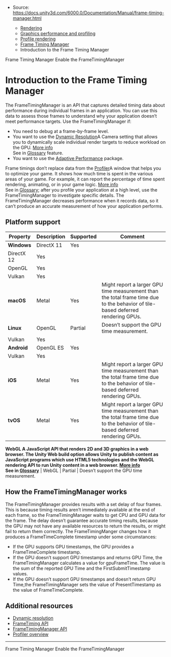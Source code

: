 * Source: https://docs.unity3d.com/6000.0/Documentation/Manual/frame-timing-manager.html

  * [Rendering](https://docs.unity3d.com/6000.0/Documentation/Manual/rendering-and-post-processing.html)
  * [Graphics performance and profiling](https://docs.unity3d.com/6000.0/Documentation/Manual/graphics-performance-profiling.html)
  * [Profile rendering](https://docs.unity3d.com/6000.0/Documentation/Manual/profile-rendering.html)
  * [Frame Timing Manager](https://docs.unity3d.com/6000.0/Documentation/Manual/frame-timing-manager-landing.html)
  * Introduction to the Frame Timing Manager


[](https://docs.unity3d.com/6000.0/Documentation/Manual/frame-timing-manager-landing.html)
Frame Timing Manager
[](https://docs.unity3d.com/6000.0/Documentation/Manual/frame-timing-manager-enable.html)
Enable the FrameTimingManager
# Introduction to the Frame Timing Manager
The FrameTimingManager is an API that captures detailed timing data about performance during individual frames in an application. You can use this data to assess those frames to understand why your application doesn’t meet performance targets.
Use the FrameTimingManager if:
  * You need to debug at a frame-by-frame level.
  * You want to use the [Dynamic Resolution](https://docs.unity3d.com/6000.0/Documentation/Manual/DynamicResolution-landing.html)A Camera setting that allows you to dynamically scale individual render targets to reduce workload on the GPU. [More info](https://docs.unity3d.com/6000.0/Documentation/Manual/DynamicResolution-landing.html)  
See in [Glossary](https://docs.unity3d.com/6000.0/Documentation/Manual/Glossary.html#dynamicresolution) feature.
  * You want to use the [Adaptive Performance](https://docs.unity.cn/Packages/com.unity.mobile.adaptiveperformance@0.1/manual/index.html) package.


Frame timings don’t replace data from the [Profiler](https://docs.unity3d.com/6000.0/Documentation/Manual/Profiler.html)A window that helps you to optimize your game. It shows how much time is spent in the various areas of your game. For example, it can report the percentage of time spent rendering, animating, or in your game logic. [More info](https://docs.unity3d.com/6000.0/Documentation/Manual/Profiler.html)  
See in [Glossary](https://docs.unity3d.com/6000.0/Documentation/Manual/Glossary.html#Profiler); after you profile your application at a high level, use the FrameTimingManager to investigate specific details. The FrameTimingManager decreases performance when it records data, so it can’t produce an accurate measurement of how your application performs.
## Platform support
**Property** | **Description** | **Supported** | **Comment**  
---|---|---|---  
**Windows** | DirectX 11 | Yes |   
| DirectX 12 | Yes |   
| OpenGL | Yes |   
| Vulkan | Yes |   
**macOS** | Metal | Yes | Might report a larger GPU time measurement than the total frame time due to the behavior of tile-based deferred rendering GPUs.  
**Linux** | OpenGL | Partial | Doesn’t support the GPU time measurement.  
| Vulkan | Yes |   
**Android** | OpenGL ES | Yes |   
| Vulkan | Yes |   
**iOS** | Metal | Yes | Might report a larger GPU time measurement than the total frame time due to the behavior of tile-based deferred rendering GPUs.  
**tvOS** | Metal | Yes | Might report a larger GPU time measurement than the total frame time due to the behavior of tile-based deferred rendering GPUs.  
****WebGL** A JavaScript API that renders 2D and 3D graphics in a web browser. The Unity Web build option allows Unity to publish content as JavaScript programs which use HTML5 technologies and the WebGL rendering API to run Unity content in a web browser. [More info](https://docs.unity3d.com/6000.0/Documentation/Manual/webgl.html)  
See in [Glossary](https://docs.unity3d.com/6000.0/Documentation/Manual/Glossary.html#WebGL)** | WebGL | Partial | Doesn’t support the GPU time measurement.  
## How the FrameTimingManager works
The FrameTimingManager provides results with a set delay of four frames. This is because timing results aren’t immediately available at the end of each frame, so the FrameTimingManager waits to get CPU and GPU data for the frame.
The delay doesn’t guarantee accurate timing results, because the GPU may not have any available resources to return the results, or might fail to return them correctly.
The FrameTimingManger changes how it produces a FrameTimeComplete timestamp under some circumstances:
  * If the GPU supports GPU timestamps, the GPU provides a FrameTimeComplete timestamp.
  * If the GPU doesn’t support GPU timestamps and returns GPU Time, the FrameTimingManager calculates a value for gpuFrameTime. The value is the sum of the reported GPU Time and the FirstSubmitTimestamp values.
  * If the GPU doesn’t support GPU timestamps and doesn’t return GPU Time,the FrameTimingManager sets the value of PresentTimestamp as the value of FrameTimeComplete.


## Additional resources
  * [Dynamic resolution](https://docs.unity3d.com/6000.0/Documentation/Manual/DynamicResolution-landing.html)
  * [FrameTiming API](https://docs.unity3d.com/6000.0/Documentation/ScriptReference/FrameTiming.html)
  * [FrameTimingManager API](https://docs.unity3d.com/6000.0/Documentation/ScriptReference/FrameTimingManager.html)
  * [Profiler overview](https://docs.unity3d.com/6000.0/Documentation/Manual/Profiler.html)


* * *
[](https://docs.unity3d.com/6000.0/Documentation/Manual/frame-timing-manager-landing.html)
Frame Timing Manager
[](https://docs.unity3d.com/6000.0/Documentation/Manual/frame-timing-manager-enable.html)
Enable the FrameTimingManager

